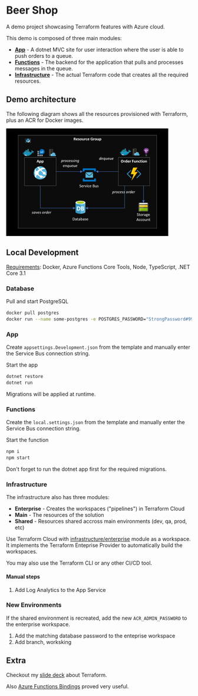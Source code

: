 # Beer Shop

A demo project showcasing Terraform features with Azure cloud.

This demo is composed of three main modules:

- [**App**](/app) - A dotnet MVC site for user interaction where the user is able to push orders to a queue.
- [**Functions**](/functions) - The backend for the application that pulls and processes messages in the queue.
- [**Infrastructure**](/infrastructure) - The actual Terraform code that creates all the required resources.

## Demo architecture

The following diagram shows all the resources provisioned with Terraform, plus an ACR for Docker images.

<img src="_docs/demo.png" width="440"> </img>

## Local Development

<u>Requirements</u>: Docker, Azure Functions Core Tools, Node, TypeScript, .NET Core 3.1

### Database

Pull and start PostgreSQL

```sh
docker pull postgres
docker run --name some-postgres -e POSTGRES_PASSWORD="StrongPassword#999" -p 5432:5432 -d postgres
```

### App

Create `appsettings.Development.json` from the template and manually enter the Service Bus connection string.

Start the app

```sh
dotnet restore
dotnet run
```

Migrations will be applied at runtime.

### Functions

Create the `local.settings.json` from the template and manually enter the Service Bus connection string.

Start the function

```sh
npm i
npm start
```

Don't forget to run the dotnet app first for the required migrations.

### Infrastructure

The infrastructure also has three modules:

- **Enterprise** - Creates the workspaces ("pipelines") in Terraform Cloud
- **Main** - The resources of the solution
- **Shared** - Resources shared accross main environments (dev, qa, prod, etc)

Use Terraform Cloud with [infrastructure/enterprise](infrastructure/enterprise) module as a workspace. It implements the Terraform Enteprise Provider to automatically build the workspaces.

You may also use the Terraform CLI or any other CI/CD tool.

#### Manual steps

1. Add Log Analytics to the App Service

### New Environments

If the shared environment is recreated, add the new `ACR_ADMIN_PASSWORD` to the enterprise workspace.

1. Add the matching database password to the enteprise workspace
3. Add branch, worksking


## Extra

Checkout my [slide deck](https://slides.com/epomatti/terraform) about Terraform.

Also [Azure Functions Bindings](https://docs.microsoft.com/en-us/azure/azure-functions/functions-bindings-service-bus-trigger?tabs=csharp) proved very useful.